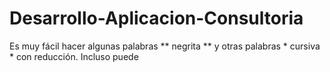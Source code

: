 # Desarrollo-Aplicacion-Consultoria
Es muy fácil hacer algunas palabras ** negrita ** y otras palabras * cursiva * con reducción. Incluso puede 

